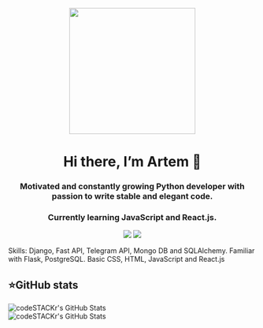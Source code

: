 <p align="center">
<img width="256" src="https://work.rabotalab.com/assets/front/img/pages/home-black/sofa@2x.png"/>

<h1 align="center">Hi there, I’m Artem 👋 </h1>

<h3 align="center">Motivated and constantly growing Python developer with passion to write stable and elegant code.</h3>

<h3 align="center">Currently learning JavaScript and React.js.</h3>



<p align="center">
 <a href="https://www.linkedin.com/in/samoilovartem/"><img src="https://img.shields.io/badge/linkedin-%230077B5.svg?style=flat&logo=linkedin&logoColor=white)"/></a>
 <a href="https://t.me/samoylovartem"><img src="https://img.shields.io/badge/-Telegram-blue?style=flat&logo=Telegram&logoColor=white" /></a>
 

Skills: Django, Fast API, Telegram API, Mongo DB and SQLAlchemy. Familiar with Flask, PostgreSQL. Basic CSS, HTML, JavaScript and React.js

 <summary><h2><b>⭐GitHub stats</b></h2></summary>
  <p>
   <img alt="codeSTACKr's GitHub Stats" src="https://github-readme-stats.vercel.app/api/top-langs/?username=samoilovartem&layout=compact&theme=dark" />  
   <br>
   <img alt="codeSTACKr's GitHub Stats" src="https://github-readme-stats.vercel.app/api?username=samoilovartem&show_icons=true&theme=dark" />
   <br>
  </p>
